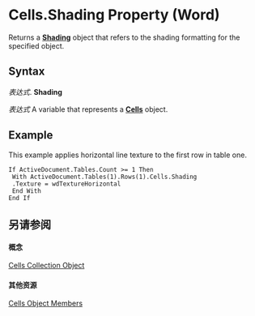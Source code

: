 
# Cells.Shading Property (Word)

Returns a  **[Shading](e136509a-1be1-29e4-7b37-1faf659e37ba.md)** object that refers to the shading formatting for the specified object.


## Syntax

 _表达式_. **Shading**

 _表达式_ A variable that represents a **[Cells](ceaa5b45-518d-d6ea-1ce8-5a34f6e37046.md)** object.


## Example

This example applies horizontal line texture to the first row in table one.


```
If ActiveDocument.Tables.Count >= 1 Then 
 With ActiveDocument.Tables(1).Rows(1).Cells.Shading 
 .Texture = wdTextureHorizontal 
 End With 
End If
```


## 另请参阅


#### 概念


[Cells Collection Object](ceaa5b45-518d-d6ea-1ce8-5a34f6e37046.md)
#### 其他资源


[Cells Object Members](http://msdn.microsoft.com/library/23987658-36d2-6b8e-c71a-edba44fd31cc%28Office.15%29.aspx)